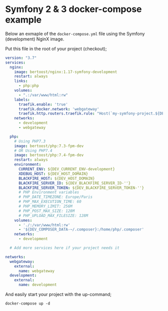 # Symfony 2 & 3 docker-compose example

Below an exmaple of the `docker-compose.yml` file using the Symfony (development) NginX image.

Put this file in the root of your project (checkout);

```yaml
version: "3.7"
services:
  nginx:
    image: bertoost/nginx:1.17-symfony-development
    restart: always
    links:
      - php:php
    volumes:
      - ".:/var/www/html:rw"
    labels:
      traefik.enable: 'true'
      traefik.docker.network: 'webgateway'
      traefik.http.routers.traefik.rule: "Host(`my-symfony-project.${DEV_HOST_DOMAIN:-local}`)"
    networks:
      - development
      - webgateway

  php:
    # Using PHP7.3
    image: bertoost/php:7.3-fpm-dev
    # OR Using PHP7.4
    image: bertoost/php:7.4-fpm-dev
    restart: always
    environment:
      CURRENT_ENV: ${DEV_CURRENT_ENV-development}
      XDEBUG_HOST: ${DEV_HOST_DOMAIN}
      BLACKFIRE_HOST: ${DEV_HOST_DOMAIN}
      BLACKFIRE_SERVER_ID: ${DEV_BLACKFIRE_SERVER_ID-''}
      BLACKFIRE_SERVER_TOKEN: ${DEV_BLACKFIRE_SERVER_TOKEN-''}
      # PHP Environment variables
      # PHP_DATE_TIMEZONE: Europe/Paris
      # PHP_MAX_EXECUTION_TIME: 60
      # PHP_MEMORY_LIMIT: 256M
      # PHP_POST_MAX_SIZE: 128M
      # PHP_UPLOAD_MAX_FILESIZE: 128M
    volumes:
      - './:/var/www/html:rw'
      - '${DEV_COMPOSER_DATA-~/.composer}:/home/php/.composer'
    networks:
      - development

  # Add more services here if your project needs it

networks:
  webgateway:
    external:
      name: webgateway
  development:
    external:
      name: development
```

And easily start your project with the up-command;

```terminal
docker-compose up -d
```